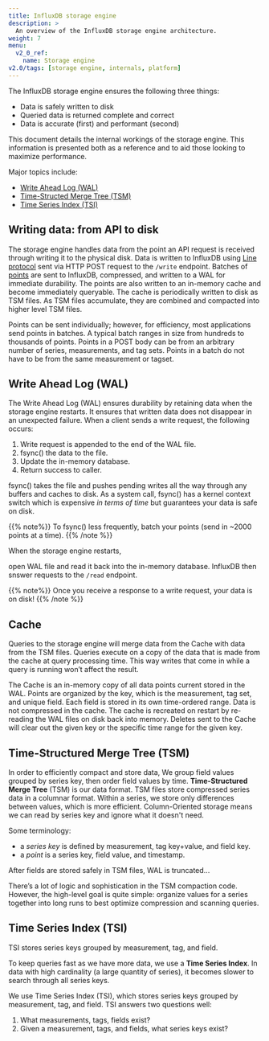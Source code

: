 ```yaml
---
title: InfluxDB storage engine
description: >
  An overview of the InfluxDB storage engine architecture.
weight: 7
menu:
  v2_0_ref:
    name: Storage engine
v2.0/tags: [storage engine, internals, platform]
---
```


The InfluxDB storage engine ensures the following three things:

- Data is safely written to disk
- Queried data is returned complete and correct
- Data is accurate (first) and performant (second)

This document details the internal workings of the storage engine.
This information is presented both as a reference and to aid those looking to maximize performance.

Major topics include:

* [Write Ahead Log (WAL)](#write-ahead-log-wal)
* [Time-Structed Merge Tree (TSM)](#time-structured-merge-tree-tsm)
* [Time Series Index (TSI)](#time-series-index-tsi)

## Writing data: from API to disk

The storage engine handles data from the point an API request is received through writing it to the physical disk.
Data is written to InfluxDB using [Line protocol](/) sent via HTTP POST request to the `/write` endpoint.
Batches of [points](/v2.0/reference/glossary/#point) are sent to InfluxDB, compressed, and written to a WAL for immediate durability.
The points are also written to an in-memory cache and become immediately queryable.
The cache is periodically written to disk as TSM files.
As TSM files accumulate, they are combined and compacted into higher level TSM files.

Points can be sent individually; however, for efficiency, most applications send points in batches.
A typical batch ranges in size from hundreds to thousands of points.
Points in a POST body can be from an arbitrary number of series, measurements, and tag sets.
Points in a batch do not have to be from the same measurement or tagset.

## Write Ahead Log (WAL)

The Write Ahead Log (WAL) ensures durability by retaining data when the storage engine restarts.
It ensures that written data does not disappear in an unexpected failure.
When a client sends a write request, the following occurs:

1. Write request is appended to the end of the WAL file.
2. fsync() the data to the file.
3. Update the in-memory database.
   <!-- 3. Update the in-memory CACHE? -->
4. Return success to caller.

fsync() takes the file and pushes pending writes all the way through any buffers and caches to disk.
As a system call, fsync() has a kernel context switch which is expensive _in terms of time_ but guarantees your data is safe on disk.

{{% note%}}
To fsync() less frequently, batch your points (send in ~2000 points at a time).
{{% /note %}}

<!-- On read side: -->
When the storage engine restarts,
<!-- (if we've pulled the plug, say) -->
open WAL file and read it back into the in-memory database.
InfluxDB then snswer requests to the `/read` endpoint.

<!-- ===== V1 material -->
<!-- TODO is this still true? -->
<!-- On the file system, the WAL is made up of sequentially numbered files (`_000001.wal`). -->
<!-- The file numbers are monotonically increasing and referred to as WAL segments. -->
<!-- When a segment reaches 10MB in size, it is closed and a new one is opened. Each WAL segment stores multiple compressed blocks of writes and deletes. -->
<!-- Each entry in the WAL follows a [TLV standard](https://en.wikipedia.org/wiki/Type-length-value) with a single byte representing the type of entry (write or delete), a 4 byte `uint32` for the length of the compressed block, and then the compressed block. -->

{{% note%}}
Once you receive a response to a write request, your data is on disk!
{{% /note %}}

## Cache

Queries to the storage engine will merge data from the Cache with data from the TSM files.
Queries execute on a copy of the data that is made from the cache at query processing time.
This way writes that come in while a query is running won’t affect the result.

The Cache is an in-memory copy of all data points current stored in the WAL.
Points are organized by the key, which is the measurement, tag set, and unique field.
Each field is stored in its own time-ordered range.
Data is not compressed in the cache.
The cache is recreated on restart by re-reading the WAL files on disk back into memory.
Deletes sent to the Cache will clear out the given key or the specific time range for the given key.

<!-- It is queried at runtime and merged with the data stored in TSM files. -->

## Time-Structured Merge Tree (TSM)

In order to efficiently compact and store data,
We group field values grouped by series key, then order field values by time.
**Time-Structured Merge Tree** (TSM) is our data format.
TSM files store compressed series data in a columnar format.
Within a series, we store only differences between values, which is more efficient.
Column-Oriented storage means we can read by series key and ignore what it doesn't need.

<!-- TERMS -->
Some terminology:

- a *series key* is defined by measurement, tag key+value, and field key.
- a *point* is a series key, field value, and timestamp.

After fields are stored safely in TSM files, WAL is truncated...
<!-- TODO what next? -->

There’s a lot of logic and sophistication in the TSM compaction code.
However, the high-level goal is quite simple:
organize values for a series together into long runs to best optimize compression and scanning queries.

## Time Series Index (TSI)

TSI stores series keys grouped by measurement, tag, and field.

To keep queries fast as we have more data, we use a **Time Series Index**.
In data with high cardinality (a large quantity of series), it becomes slower to search through all series keys.
<!-- So how to quickly find and match series keys? -->
We use Time Series Index (TSI), which stores series keys grouped by measurement, tag, and field.
TSI answers two questions well:
1) What measurements, tags, fields exist?
2) Given a measurement, tags, and fields, what series keys exist?

<!-- ## Shards -->

<!-- A shard contains: -->
<!--   WAL files -->
<!--   TSM files -->
<!--   TSI files -->
<!-- Shards are time-bounded -->
<!-- Retention policies have properties: duration and shard duration -->

<!-- colder shards get more compacted -->

<!-- =========== QUESTIONS -->
<!-- Which parts of cache and WAL are configurable? -->
<!-- Should we even mention shards? -->

<!-- =========== OTHER -->

<!-- V1 -->
<!-- - FileStore - The FileStore mediates access to all TSM files on disk. -->
<!--   It ensures that TSM files are installed atomically when existing ones are replaced as well as removing TSM files that are no longer used. -->
<!-- - Compactor - The Compactor is responsible for converting less optimized Cache and TSM data into more read-optimized formats. -->
<!--   It does this by compressing series, removing deleted data, optimizing indices and combining smaller files into larger ones. -->
<!-- - Compaction Planner - The Compaction Planner determines which TSM files are ready for a compaction and ensures that multiple concurrent compactions do not interfere with each other. -->
<!-- - Compression - Compression is handled by various Encoders and Decoders for specific data types. -->
<!--   Some encoders are fairly static and always encode the same type the same way; -->
<!--   others switch their compression strategy based on the shape of the data. -->
<!-- - Writers/Readers - Each file type (WAL segment, TSM files, tombstones, etc..) has Writers and Readers for working with the formats. -->

<!-- === CONFIGURABLES? === -->
<!-- The Cache exposes a few controls for snapshotting behavior. -->
<!-- The two most important controls are the memory limits. -->
<!-- There is a lower bound, [`cache-snapshot-memory-size`](/influxdb/v1.7/administration/config#cache-snapshot-memory-size-25m), which when exceeded will trigger a snapshot to TSM files and remove the corresponding WAL segments. -->
<!-- There is also an upper bound, [`cache-max-memory-size`](/influxdb/v1.7/administration/config#cache-max-memory-size-1g), which when exceeded will cause the Cache to reject new writes. -->
<!-- These configurations are useful to prevent out of memory situations and to apply back pressure to clients writing data faster than the instance can persist it. -->
<!-- The checks for memory thresholds occur on every write. -->
<!-- The other snapshot controls are time based. -->
<!-- The idle threshold, [`cache-snapshot-write-cold-duration`](/influxdb/v1.7/administration/config#cache-snapshot-write-cold-duration-10m), forces the Cache to snapshot to TSM files if it hasn't received a write within the specified interval. -->
